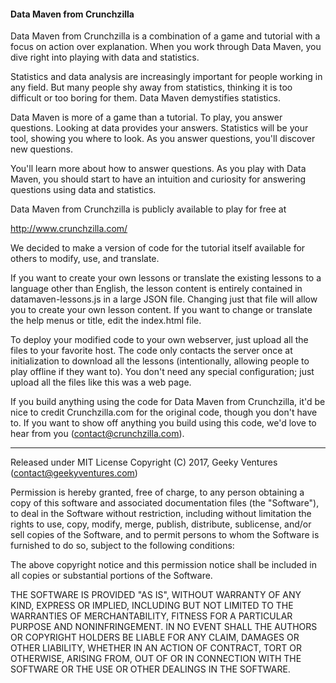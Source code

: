 #### Data Maven from Crunchzilla

Data Maven from Crunchzilla is a combination of a game and tutorial
with a focus on action over explanation.  When you work through Data
Maven, you dive right into playing with data and statistics.

Statistics and data analysis are increasingly important for people
working in any field. But many people shy away from statistics,
thinking it is too difficult or too boring for them. Data Maven
demystifies statistics.

Data Maven is more of a game than a tutorial. To play, you answer
questions. Looking at data provides your answers.  Statistics will be
your tool, showing you where to look. As you answer questions, you'll
discover new questions.

You'll learn more about how to answer questions.  As you play with
Data Maven, you should start to have an intuition and curiosity for
answering questions using data and statistics.

Data Maven from Crunchzilla is publicly available to play for free
at

http://www.crunchzilla.com/

We decided to make a version of code for the tutorial itself available for
others to modify, use, and translate.

If you want to create your own lessons or translate the existing
lessons to a language other than English, the lesson content is
entirely contained in datamaven-lessons.js in a large JSON
file. Changing just that file will allow you to create your own lesson
content. If you want to change or translate the help menus or title,
edit the index.html file.

To deploy your modified code to your own webserver, just upload all
the files to your favorite host. The code only contacts the server
once at initialization to download all the lessons (intentionally,
allowing people to play offline if they want to). You don't need any
special configuration; just upload all the files like this was a web
page.

If you build anything using the code for Data Maven from
Crunchzilla, it'd be nice to credit Crunchzilla.com for the original
code, though you don't have to.  If you want to show off anything you
build using this code, we'd love to hear from you
(contact@crunchzilla.com).

-----

Released under MIT License
Copyright (C) 2017, Geeky Ventures (contact@geekyventures.com)

Permission is hereby granted, free of charge, to any person
obtaining a copy of this software and associated documentation files
(the "Software"), to deal in the Software without restriction,
including without limitation the rights to use, copy, modify, merge,
publish, distribute, sublicense, and/or sell copies of the Software,
and to permit persons to whom the Software is furnished to do so,
subject to the following conditions:

The above copyright notice and this permission notice shall be
included in all copies or substantial portions of the Software.

THE SOFTWARE IS PROVIDED "AS IS", WITHOUT WARRANTY OF ANY KIND,
EXPRESS OR IMPLIED, INCLUDING BUT NOT LIMITED TO THE WARRANTIES OF
MERCHANTABILITY, FITNESS FOR A PARTICULAR PURPOSE AND
NONINFRINGEMENT. IN NO EVENT SHALL THE AUTHORS OR COPYRIGHT HOLDERS
BE LIABLE FOR ANY CLAIM, DAMAGES OR OTHER LIABILITY, WHETHER IN AN
ACTION OF CONTRACT, TORT OR OTHERWISE, ARISING FROM, OUT OF OR IN
CONNECTION WITH THE SOFTWARE OR THE USE OR OTHER DEALINGS IN THE
SOFTWARE.
